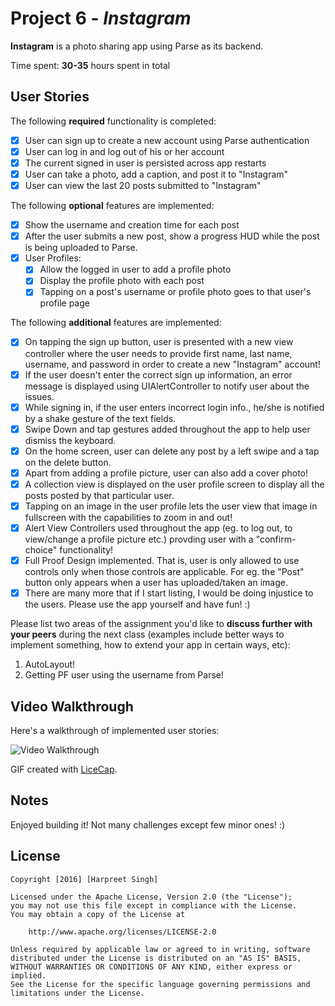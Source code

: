 # Project 6 - *Instagram*

**Instagram** is a photo sharing app using Parse as its backend.

Time spent: **30-35** hours spent in total

## User Stories

The following **required** functionality is completed:

- [x] User can sign up to create a new account using Parse authentication
- [x] User can log in and log out of his or her account
- [x] The current signed in user is persisted across app restarts
- [x] User can take a photo, add a caption, and post it to "Instagram"
- [x] User can view the last 20 posts submitted to "Instagram"

The following **optional** features are implemented:

- [x] Show the username and creation time for each post
- [x] After the user submits a new post, show a progress HUD while the post is being uploaded to Parse.
- [x] User Profiles:
   - [x] Allow the logged in user to add a profile photo
   - [x] Display the profile photo with each post
   - [x] Tapping on a post's username or profile photo goes to that user's profile page

The following **additional** features are implemented:

- [x] On tapping the sign up button, user is presented with a new view controller where the user needs to provide first name, last name, username, and password in order to create a new "Instagram" account!
- [x] If the user doesn't enter the correct sign up information, an error message is displayed using UIAlertController to notify user about the issues.
- [x] While signing in, if the user enters incorrect login info., he/she is notified by a shake gesture of the text fields.
- [x] Swipe Down and tap gestures added throughout the app to help user dismiss the keyboard.
- [x] On the home screen, user can delete any post by a left swipe and a tap on the delete button.
- [x] Apart from adding a profile picture, user can also add a cover photo!
- [x] A collection view is displayed on the user profile screen to display all the posts posted by that particular user.
- [x] Tapping on an image in the user profile lets the user view that image in fullscreen with the capabilities to zoom in and out! 
- [x] Alert View Controllers used throughout the app (eg. to log out, to view/change a profile picture etc.) provding user with a "confirm-choice" functionality!
- [x] Full Proof Design implemented. That is, user is only allowed to use controls only when those controls are applicable. For eg. the "Post" button only appears when a user has uploaded/taken an image.  
- [x] There are many more that if I start listing, I would be doing injustice to the users. Please use the app yourself and have fun! :)

Please list two areas of the assignment you'd like to **discuss further with your peers** during the next class (examples include better ways to implement something, how to extend your app in certain ways, etc):

1. AutoLayout!
2. Getting PF user using the username from Parse!

## Video Walkthrough 

Here's a walkthrough of implemented user stories:

<img src='https://github.com/hshssingh4/Instagram/blob/master/Instagram.gif' title='Video Walkthrough' width='' alt='Video Walkthrough' />

GIF created with [LiceCap](http://www.cockos.com/licecap/).

## Notes

Enjoyed building it! Not many challenges except few minor ones! :)

## License

    Copyright [2016] [Harpreet Singh]

    Licensed under the Apache License, Version 2.0 (the "License");
    you may not use this file except in compliance with the License.
    You may obtain a copy of the License at

        http://www.apache.org/licenses/LICENSE-2.0

    Unless required by applicable law or agreed to in writing, software
    distributed under the License is distributed on an "AS IS" BASIS,
    WITHOUT WARRANTIES OR CONDITIONS OF ANY KIND, either express or implied.
    See the License for the specific language governing permissions and
    limitations under the License.
